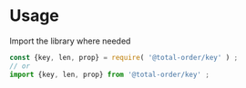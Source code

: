# Usage

Import the library where needed
```js
const {key, len, prop} = require( '@total-order/key' ) ;
// or
import {key, len, prop} from '@total-order/key' ;
```
